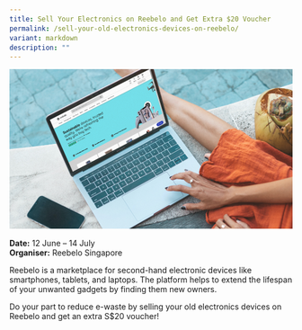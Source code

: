 ```yaml
---
title: Sell Your Electronics on Reebelo and Get Extra $20 Voucher
permalink: /sell-your-old-electronics-devices-on-reebelo/
variant: markdown
description: ""
---
```

![Picture of a person using a laptop which shows Reebelo's webpage](/images/Reebelo_sell_your_old_electronics.png)

**Date:** 12 June – 14 July<br>
**Organiser:** Reebelo Singapore

Reebelo is a marketplace for second-hand electronic devices like smartphones, tablets, and laptops. The platform helps to extend the lifespan of your unwanted gadgets by finding them new owners. 

Do your part to reduce e-waste by selling your old electronics devices on Reebelo and get an extra S$20 voucher!